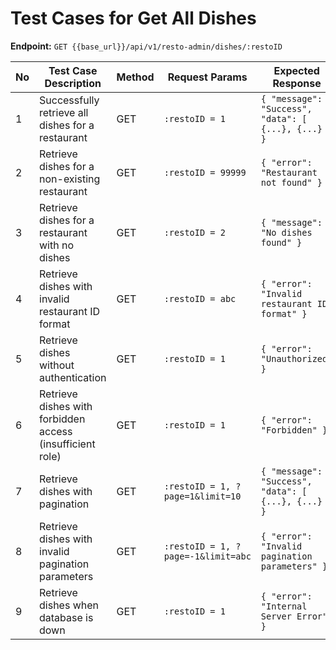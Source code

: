 # Test Cases for Get All Dishes

**Endpoint:** `GET {{base_url}}/api/v1/resto-admin/dishes/:restoID`

| No  | Test Case Description                                     | Method | Request Params                     | Expected Response                                    | Status Code               |
| --- | --------------------------------------------------------- | ------ | ---------------------------------- | ---------------------------------------------------- | ------------------------- |
| 1   | Successfully retrieve all dishes for a restaurant         | GET    | `:restoID = 1`                     | `{ "message": "Success", "data": [ {...}, {...} ] }` | 200 OK                    |
| 2   | Retrieve dishes for a non-existing restaurant             | GET    | `:restoID = 99999`                 | `{ "error": "Restaurant not found" }`                | 404 Not Found             |
| 3   | Retrieve dishes for a restaurant with no dishes           | GET    | `:restoID = 2`                     | `{ "message": "No dishes found" }`                   | 200 OK                    |
| 4   | Retrieve dishes with invalid restaurant ID format         | GET    | `:restoID = abc`                   | `{ "error": "Invalid restaurant ID format" }`        | 400 Bad Request           |
| 5   | Retrieve dishes without authentication                    | GET    | `:restoID = 1`                     | `{ "error": "Unauthorized" }`                        | 401 Unauthorized          |
| 6   | Retrieve dishes with forbidden access (insufficient role) | GET    | `:restoID = 1`                     | `{ "error": "Forbidden" }`                           | 403 Forbidden             |
| 7   | Retrieve dishes with pagination                           | GET    | `:restoID = 1, ?page=1&limit=10`   | `{ "message": "Success", "data": [ {...}, {...} ] }` | 200 OK                    |
| 8   | Retrieve dishes with invalid pagination parameters        | GET    | `:restoID = 1, ?page=-1&limit=abc` | `{ "error": "Invalid pagination parameters" }`       | 400 Bad Request           |
| 9   | Retrieve dishes when database is down                     | GET    | `:restoID = 1`                     | `{ "error": "Internal Server Error" }`               | 500 Internal Server Error |
